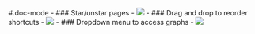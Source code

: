#.doc-mode
    - ### Star/unstar pages
        - ![](https://firebasestorage.googleapis.com/v0/b/firescript-577a2.appspot.com/o/imgs%2Fapp%2Fhelp-documentation%2FNRorx4Exjz.gif?alt=media&token=f944f398-c784-468f-8dd6-d29a5cc5e945)
    - ### Drag and drop to reorder shortcuts
        - ![](https://firebasestorage.googleapis.com/v0/b/firescript-577a2.appspot.com/o/imgs%2Fapp%2Fhelp-documentation%2FNNB1u-Q7BF.gif?alt=media&token=8b3ced99-39ae-4973-83f3-9930dda79b09)
    - ### Dropdown menu to access graphs
        - ![](https://firebasestorage.googleapis.com/v0/b/firescript-577a2.appspot.com/o/imgs%2Fapp%2Fhelp-documentation%2FeFf25Fq_-A.gif?alt=media&token=f8a7adc0-6992-4b9e-9b1b-75ef0f209220)
